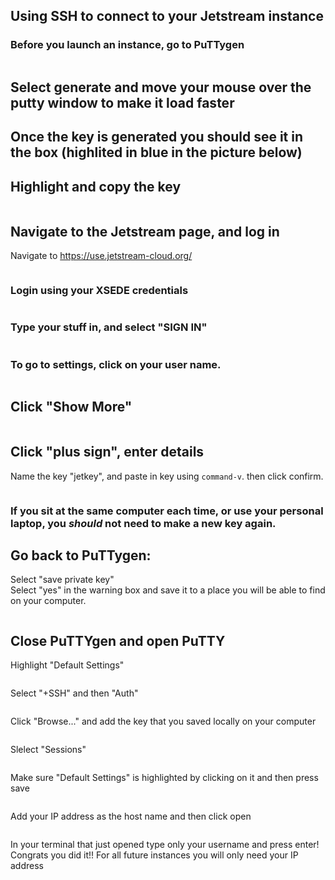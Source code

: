 Using SSH to connect to your Jetstream instance
---


### Before you launch an instance, go to PuTTygen

<img src="pics/puttygen.JPG" class="img-responsive" alt="">

## Select generate and move your mouse over the putty window to make it load faster
## Once the key is generated you should see it in the box (highlited in blue in the picture below)
## Highlight and copy the key

<img src="pics/key.JPG" class="img-responsive" alt="">

## Navigate to the Jetstream page, and log in

Navigate to https://use.jetstream-cloud.org/

<img src="pics/one.png" class="img-responsive" alt="">

### Login using your XSEDE credentials

<img src="pics/two.png" class="img-responsive" alt="">

### Type your stuff in, and select "SIGN IN"

<img src="pics/three.png" class="img-responsive" alt=""> 


### To go to settings, click on your user name.

<img src="pics/twelve.png" class="img-responsive" alt="">

## Click "Show More"

<img src="pics/thirteen.png" class="img-responsive" alt="">

## Click "plus sign", enter details
Name the key "jetkey", and paste in key using `command-v`. then click confirm.

<img src="pics/fourteen.png" class="img-responsive" alt="">


### If you sit at the same computer each time, or use your personal laptop, you *should* not need to make a new key again.


## Go back to PuTTygen:

Select "save private key"  
Select "yes" in the warning box
and save it to a place you will be able to find on your computer.

<img src="pics/save_key.JPG" class="img-responsive" alt="">

## Close PuTTYgen and open PuTTY
Highlight "Default Settings"

<img src="pics/putty1.JPG" class="img-responsive" alt="">

Select "+SSH" and then "Auth"

<img src="pics/putty2.JPG" class="img-responsive" alt="">

Click "Browse..." and add the key that you saved locally on your computer

<img src="pics/putty3.JPG" class="img-responsive" alt="">

Slelect "Sessions"

<img src="pics/putty4.JPG" class="img-responsive" alt="">

Make sure "Default Settings" is highlighted by clicking on it and then press save

<img src="pics/putty5.JPG" class="img-responsive" alt="">

Add your IP address as the host name and then click open

<img src="pics/putty6.JPG" class="img-responsive" alt="">

In your terminal that just opened type only your username and press enter!
Congrats you did it!! For all future instances you will only need your IP address 
